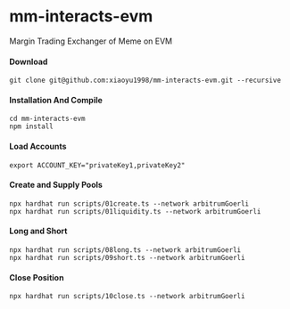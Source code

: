# mm-interacts-evm
Margin Trading Exchanger of Meme on EVM

#### Download

```shell
git clone git@github.com:xiaoyu1998/mm-interacts-evm.git --recursive
```
#### Installation And Compile

```shell
cd mm-interacts-evm
npm install
```
#### Load Accounts
```shell
export ACCOUNT_KEY="privateKey1,privateKey2"

```
#### Create and Supply Pools
```shell
npx hardhat run scripts/01create.ts --network arbitrumGoerli
npx hardhat run scripts/01liquidity.ts --network arbitrumGoerli
```
#### Long and Short
```shell
npx hardhat run scripts/08long.ts --network arbitrumGoerli
npx hardhat run scripts/09short.ts --network arbitrumGoerli

```
#### Close Position
```shell
npx hardhat run scripts/10close.ts --network arbitrumGoerli

```